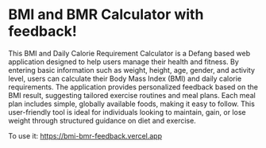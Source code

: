 # BMI and BMR Calculator with feedback!

This BMI and Daily Calorie Requirement Calculator is a Defang based web application designed to help users manage their health and fitness. By entering basic information such as weight, height, age, gender, and activity level, users can calculate their Body Mass Index (BMI) and daily calorie requirements. The application provides personalized feedback based on the BMI result, suggesting tailored exercise routines and meal plans. Each meal plan includes simple, globally available foods, making it easy to follow. This user-friendly tool is ideal for individuals looking to maintain, gain, or lose weight through structured guidance on diet and exercise.

To use it: https://bmi-bmr-feedback.vercel.app
